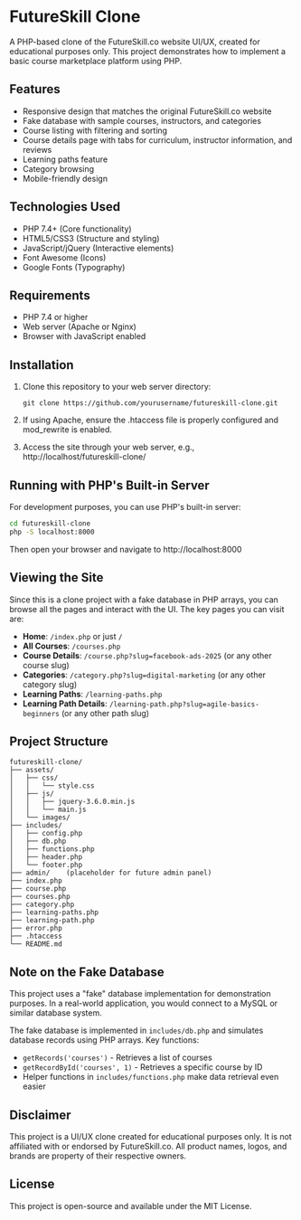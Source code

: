 # FutureSkill Clone

A PHP-based clone of the FutureSkill.co website UI/UX, created for educational purposes only. This project demonstrates how to implement a basic course marketplace platform using PHP.

## Features

- Responsive design that matches the original FutureSkill.co website
- Fake database with sample courses, instructors, and categories
- Course listing with filtering and sorting
- Course details page with tabs for curriculum, instructor information, and reviews
- Learning paths feature
- Category browsing
- Mobile-friendly design

## Technologies Used

- PHP 7.4+ (Core functionality)
- HTML5/CSS3 (Structure and styling)
- JavaScript/jQuery (Interactive elements)
- Font Awesome (Icons)
- Google Fonts (Typography)

## Requirements

- PHP 7.4 or higher
- Web server (Apache or Nginx)
- Browser with JavaScript enabled

## Installation

1. Clone this repository to your web server directory:
   ```
   git clone https://github.com/yourusername/futureskill-clone.git
   ```

2. If using Apache, ensure the .htaccess file is properly configured and mod_rewrite is enabled.

3. Access the site through your web server, e.g., http://localhost/futureskill-clone/

## Running with PHP's Built-in Server

For development purposes, you can use PHP's built-in server:

```bash
cd futureskill-clone
php -S localhost:8000
```

Then open your browser and navigate to http://localhost:8000

## Viewing the Site

Since this is a clone project with a fake database in PHP arrays, you can browse all the pages and interact with the UI. The key pages you can visit are:

- **Home**: `/index.php` or just `/`
- **All Courses**: `/courses.php`
- **Course Details**: `/course.php?slug=facebook-ads-2025` (or any other course slug)
- **Categories**: `/category.php?slug=digital-marketing` (or any other category slug)
- **Learning Paths**: `/learning-paths.php`
- **Learning Path Details**: `/learning-path.php?slug=agile-basics-beginners` (or any other path slug)

## Project Structure

```
futureskill-clone/
├── assets/
│   ├── css/
│   │   └── style.css
│   ├── js/
│   │   ├── jquery-3.6.0.min.js
│   │   └── main.js
│   └── images/
├── includes/
│   ├── config.php
│   ├── db.php
│   ├── functions.php
│   ├── header.php
│   └── footer.php
├── admin/    (placeholder for future admin panel)
├── index.php
├── course.php
├── courses.php
├── category.php
├── learning-paths.php
├── learning-path.php
├── error.php
├── .htaccess
└── README.md
```

## Note on the Fake Database

This project uses a "fake" database implementation for demonstration purposes. In a real-world application, you would connect to a MySQL or similar database system.

The fake database is implemented in `includes/db.php` and simulates database records using PHP arrays. Key functions:

- `getRecords('courses')` - Retrieves a list of courses
- `getRecordById('courses', 1)` - Retrieves a specific course by ID
- Helper functions in `includes/functions.php` make data retrieval even easier

## Disclaimer

This project is a UI/UX clone created for educational purposes only. It is not affiliated with or endorsed by FutureSkill.co. All product names, logos, and brands are property of their respective owners.

## License

This project is open-source and available under the MIT License.
